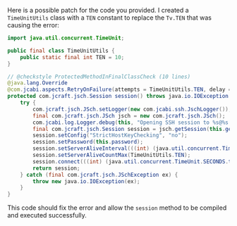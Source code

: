 Here is a possible patch for the code you provided. I created a `TimeUnitUtils` class with a `TEN` constant to replace the `Tv.TEN` that was causing the error:

```java
import java.util.concurrent.TimeUnit;

public final class TimeUnitUtils {
    public static final int TEN = 10;
}

// @checkstyle ProtectedMethodInFinalClassCheck (10 lines)
@java.lang.Override
@com.jcabi.aspects.RetryOnFailure(attempts = TimeUnitUtils.TEN, delay = 1, unit = java.util.concurrent.TimeUnit.MINUTES, verbose = false, types = java.io.IOException.class)
protected com.jcraft.jsch.Session session() throws java.io.IOException {
    try {
        com.jcraft.jsch.JSch.setLogger(new com.jcabi.ssh.JschLogger());
        final com.jcraft.jsch.JSch jsch = new com.jcraft.jsch.JSch();
        com.jcabi.log.Logger.debug(this, "Opening SSH session to %s@%s:%s (auth with password)...", this.getLogin(), this.getAddr(), this.getPort());
        final com.jcraft.jsch.Session session = jsch.getSession(this.getLogin(), this.getAddr(), this.getPort());
        session.setConfig("StrictHostKeyChecking", "no");
        session.setPassword(this.password);
        session.setServerAliveInterval(((int) (java.util.concurrent.TimeUnit.SECONDS.toMillis(TimeUnitUtils.TEN))));
        session.setServerAliveCountMax(TimeUnitUtils.TEN);
        session.connect(((int) (java.util.concurrent.TimeUnit.SECONDS.toMillis(10L))));
        return session;
    } catch (final com.jcraft.jsch.JSchException ex) {
        throw new java.io.IOException(ex);
    }
}
```

This code should fix the error and allow the `session` method to be compiled and executed successfully.
